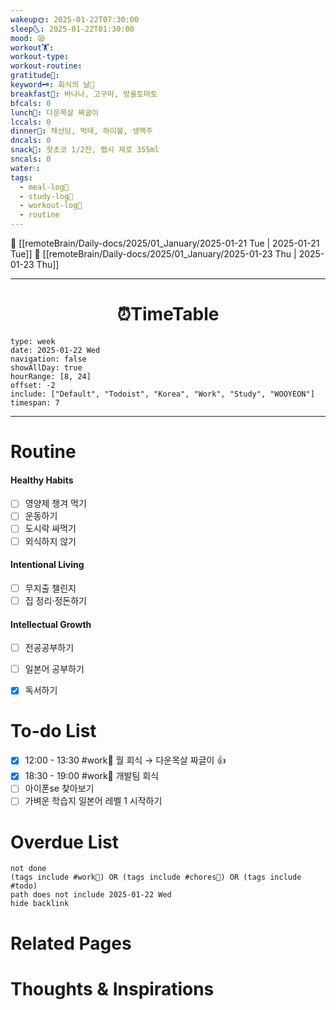 ```yaml
---
wakeup🌞: 2025-01-22T07:30:00
sleep🌜: 2025-01-22T01:30:00
mood: 😪
workout🏋️: 
workout-type: 
workout-routine: 
gratitude🙏: 
keyword🗝️: 회식의 날🍖
breakfast🍳: 바나나, 고구마, 방울토마토
bfcals: 0
lunch🍚: 다운목살 짜글이
lccals: 0
dinner🥗: 채선당, 먹태, 하이볼, 생맥주
dncals: 0
snack🍬: 핫초코 1/2잔, 펩시 제로 355ml
sncals: 0
water💧: 
tags:
  - meal-log📝
  - study-log📓
  - workout-log💪
  - routine
---
```


🔺 [[remoteBrain/Daily-docs/2025/01_January/2025-01-21 Tue | 2025-01-21 Tue]]
🔻 [[remoteBrain/Daily-docs/2025/01_January/2025-01-23 Thu | 2025-01-23 Thu]]
___
<h1> <center>⏰TimeTable </center> </h1>

```gEvent
type: week
date: 2025-01-22 Wed
navigation: false
showAllDay: true
hourRange: [8, 24]
offset: -2
include: ["Default", "Todoist", "Korea", "Work", "Study", "WOOYEON"]
timespan: 7
```

--- 


# Routine 

####  Healthy Habits
- [ ] 영양제 챙겨 먹기
- [ ] 운동하기
- [ ] 도시락 싸먹기 
- [ ] 외식하지 않기 

####  Intentional Living 
- [ ] 무지출 챌린지 
- [ ] 집 정리·정돈하기

#### Intellectual Growth
- [ ] 전공공부하기
- [ ] 일본어 공부하기
- [x] 독서하기



# To-do List

- [x] 12:00 - 13:30 #work💼 월 회식 → 다운목살 짜글이 👍
- [x] 18:30 - 19:00 #work💼 개발팀 회식
- [ ] 아이폰se 찾아보기 
- [ ] 가벼운 학습지 일본어 레벨 1 시작하기

# Overdue List
```tasks
not done
(tags include #work💼) OR (tags include #chores🧺) OR (tags include #todo)
path does not include 2025-01-22 Wed
hide backlink
```

# Related Pages



# Thoughts & Inspirations

